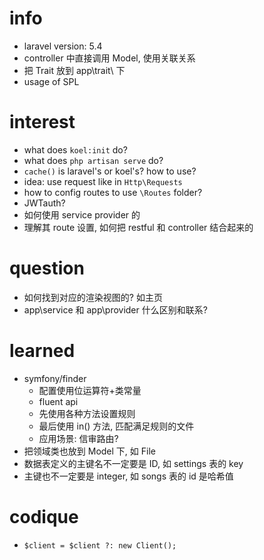 # info
- laravel version: 5.4
- controller 中直接调用 Model, 使用关联关系
- 把 Trait 放到 app\trait\ 下
- usage of SPL

# interest
- what does `koel:init` do?
- what does `php artisan serve` do?
- `cache()` is laravel's or koel's? how to use?
- idea: use request like in `Http\Requests`
- how to config routes to use `\Routes` folder?
- JWTauth?
- 如何使用 service provider 的
- 理解其 route 设置, 如何把 restful 和 controller 结合起来的

# question
- 如何找到对应的渲染视图的? 如主页
- app\service 和 app\provider 什么区别和联系?

# learned
- symfony/finder
    + 配置使用位运算符+类常量
    + fluent api
    + 先使用各种方法设置规则
    + 最后使用 in() 方法, 匹配满足规则的文件
    + 应用场景: 信审路由?
- 把领域类也放到 Model 下, 如 File
- 数据表定义的主键名不一定要是 ID, 如 settings 表的 key
- 主键也不一定要是 integer, 如 songs 表的 id 是哈希值

# codique
- `$client = $client ?: new Client();`
